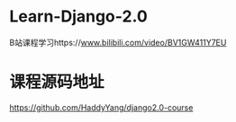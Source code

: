 # Learn-Django-2.0
B站课程学习https://www.bilibili.com/video/BV1GW411Y7EU

# 课程源码地址

https://github.com/HaddyYang/django2.0-course











